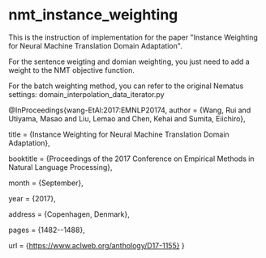 # nmt_instance_weighting

This is the instruction of implementation for the paper "Instance Weighting for Neural Machine Translation Domain Adaptation".

For the sentence weigting and domian weighting, you just need to add a weight to the NMT objective function.

For the batch weighting method, you can refer to the original Nematus settings: domain_interpolation_data_iterator.py

@InProceedings{wang-EtAl:2017:EMNLP20174,
author    = {Wang, Rui  and  Utiyama, Masao  and  Liu, Lemao  and  Chen, Kehai  and  Sumita, Eiichiro},

title     = {Instance Weighting for Neural Machine Translation Domain Adaptation},

booktitle = {Proceedings of the 2017 Conference on Empirical Methods in Natural Language Processing},

month     = {September},

year      = {2017},

address   = {Copenhagen, Denmark},

pages     = {1482--1488},

url       = {https://www.aclweb.org/anthology/D17-1155}
}
